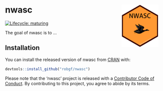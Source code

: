 
<!-- README.md is generated from README.Rmd. Please edit that file -->

# nwasc <img src="man/figures/logo.png" align="right" height=140/>

[![Lifecycle:
maturing](https://img.shields.io/badge/lifecycle-maturing-blue.svg)](https://www.tidyverse.org/lifecycle/#maturing)

The goal of nwasc is to …

## Installation

You can install the released version of nwasc from
[CRAN](https://CRAN.R-project.org) with:

``` r
devtools::install_github("robgf/nwasc")
```

Please note that the ‘nwasc’ project is released with a [Contributor
Code of Conduct](.github/CODE_OF_CONDUCT.md). By contributing to this
project, you agree to abide by its terms.
